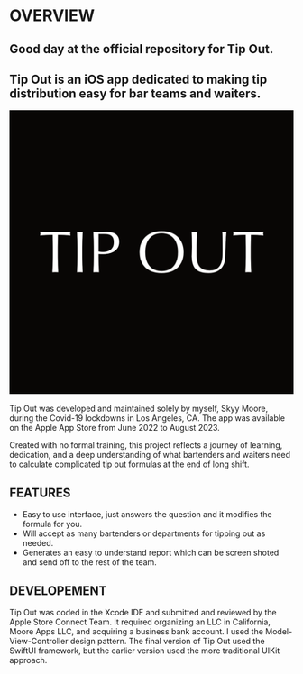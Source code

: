 # OVERVIEW

## Good day at the official repository for Tip Out. 

## Tip Out is an iOS app dedicated to making tip distribution easy for bar teams and waiters. 

![Alt text](./Tip%20Out%202.0/Assets.xcassets/AppIcon.appiconset/TipOutIcon.png)

Tip Out was developed and maintained solely by myself, Skyy Moore, during the Covid-19 lockdowns in Los Angeles, CA.
The app was available on the Apple App Store from June 2022 to August 2023. 

Created with no formal training, this project reflects a journey of learning, dedication,
and a deep understanding of what bartenders and waiters need to calculate complicated tip out formulas at the end of long shift.

## FEATURES

- Easy to use interface, just answers the question and it modifies the formula for you.
- Will accept as many bartenders or departments for tipping out as needed.
- Generates an easy to understand report which can be screen shoted and send off to the rest of the team.

## DEVELOPEMENT

Tip Out was coded in the Xcode IDE and submitted and reviewed by the Apple Store Connect Team.
It required organizing an LLC in California, Moore Apps LLC, and acquiring a business bank account.
I used the Model-View-Controller design pattern. 
The final version of Tip Out used the SwiftUI framework, but the earlier version used the more traditional UIKit approach. 
